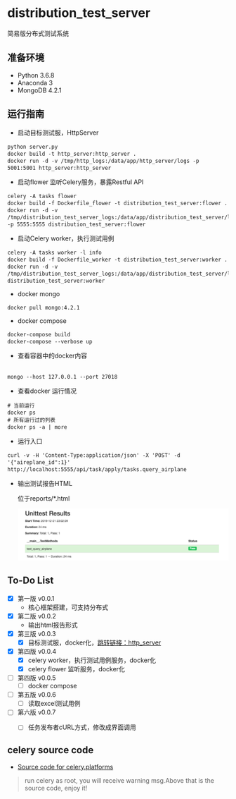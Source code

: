 # distribution_test_server
简易版分布式测试系统

## 准备环境

- Python 3.6.8 
- Anaconda 3
- MongoDB 4.2.1

## 运行指南
- 启动目标测试服，HttpServer

```
python server.py
docker build -t http_server:http_server .
docker run -d -v /tmp/http_logs:/data/app/http_server/logs -p 5001:5001 http_server:http_server
```

- 启动flower 监听Celery服务，暴露Restful API

```
celery -A tasks flower
docker build -f Dockerfile_flower -t distribution_test_server:flower .
docker run -d -v /tmp/distribution_test_server_logs:/data/app/distribution_test_server/logs -p 5555:5555 distribution_test_server:flower
```

- 启动Celery worker，执行测试用例

```
celery -A tasks worker -l info
docker build -f Dockerfile_worker -t distribution_test_server:worker .
docker run -d -v /tmp/distribution_test_server_logs:/data/app/distribution_test_server/logs distribution_test_server:worker
```

- docker mongo

```
docker pull mongo:4.2.1
```

- docker compose

```
docker-compose build
docker-compose --verbose up
```

- 查看容器中的docker内容

```

mongo --host 127.0.0.1 --port 27018

```

- 查看docker 运行情况

```
# 当前运行
docker ps
# 所有运行过的列表
docker ps -a | more
```



- 运行入口

```
curl -v -H 'Content-Type:application/json' -X 'POST' -d '{"aireplane_id":1}'  http://localhost:5555/api/task/apply/tasks.query_airplane
```

- 输出测试报告HTML

    位于reports/*.html

    ![](/reports/img/TestResults___main__.TestMethods_2019-12-21_23-02-09.png)

## To-Do List
- [x] 第一版 v0.0.1
  - 核心框架搭建，可支持分布式
- [x] 第二版 v0.0.2
  - 输出html报告形式
- [x] 第三版 v0.0.3
  - [x] 目标测试服，docker化，[跳转链接：http_server](https://github.com/jptiancai/http_server)
- [x] 第四版 v0.0.4
  - [x] celery worker，执行测试用例服务，docker化
  - [x] celery flower 监听服务，docker化
- [ ] 第四版 v0.0.5
  - [ ] docker compose 
- [ ] 第五版 v0.0.6
  - [ ] 读取excel测试用例
- [ ] 第六版 v0.0.7
  - [ ] 任务发布者cURL方式，修改成界面调用


## celery source code

- [Source code for celery.platforms](https://docs.celeryproject.org/en/3.1/_modules/celery/platforms.html)
> run celery as root, you will receive warning msg.Above that is the source code, enjoy it!
